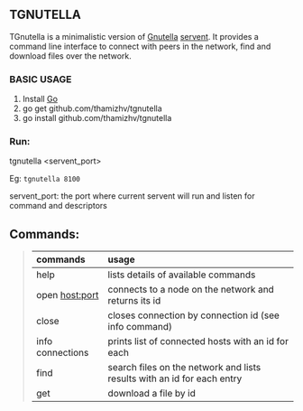  ## TGNUTELLA

 TGnutella is a minimalistic version of [Gnutella](https://en.wikipedia.org/wiki/Gnutella) [servent](https://en.wiktionary.org/wiki/servent). It provides a command line interface to connect with peers in the network, find and download files over the network.

### BASIC USAGE

1. Install [Go](https://golang.org/doc/install)
2. go get github.com/thamizhv/tgnutella
3. go install github.com/thamizhv/tgnutella


### Run:
tgnutella <servent_port>  

Eg: `tgnutella 8100`

servent_port: the port where current servent will run and listen for command and descriptors


## Commands:
> |commands         | usage                                                                 |
> |:--------------- |:----------------------------------------------------------------------|
> |help             |lists details of available commands                                    |
> |open <host:port> |connects to a node on the network and returns its id                   |
> |close <id>       |closes connection by connection id (see info command)                  |
> |info connections |prints list of connected hosts with an id for each                     |
> |find <keyword>   |search files on the network and lists results with an id for each entry|
> |get <id>         |download a file by id                                                  |